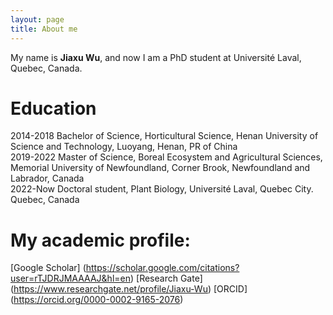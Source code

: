 ```yaml
---
layout: page
title: About me
---
```


My name is **Jiaxu Wu**, and now I am a PhD student at Université Laval, Quebec, Canada.

# Education 
2014-2018 Bachelor of Science, Horticultural Science, Henan University of Science and Technology, Luoyang, Henan, PR of China  
2019-2022 Master of Science, Boreal Ecosystem and Agricultural Sciences, Memorial University of Newfoundland, Corner Brook, Newfoundland and Labrador, Canada  
2022-Now  Doctoral student, Plant Biology, Université Laval, Quebec City. Quebec, Canada  

# My academic profile: 

[Google Scholar] (https://scholar.google.com/citations?user=rTJDRJMAAAAJ&hl=en)
[Research Gate] (https://www.researchgate.net/profile/Jiaxu-Wu)
[ORCID] (https://orcid.org/0000-0002-9165-2076)
